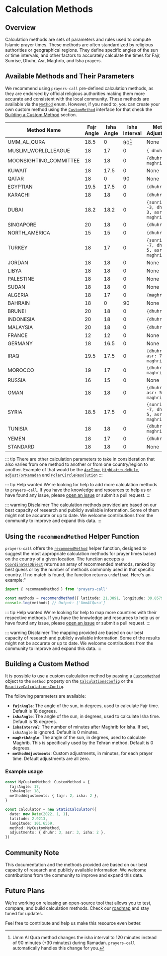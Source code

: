 # Calculation Methods

## Overview

Calculation methods are sets of parameters and rules used to compute Islamic prayer times. These methods are often standardized by religious authorities or geographical regions. They define specific angles of the sun or time intervals, and other factors to accurately calculate the times for Fajr, Sunrise, Dhuhr, Asr, Maghrib, and Isha prayers.

## Available Methods and Their Parameters

We recommend using `prayers-call` pre-defined calculation methods, as they are endorsed by official religious authorities making them more accurate and consistent with the local community. These methods are available via the [`Method`](../api.md#method) enum. However, if you need to, you can create your own custom method using the [`CustomMethod`](../api.md#custommethod) interface for that check the [Building a Custom Method](#building-a-custom-method) section.

| Method Name            | Fajr Angle | Isha Angle | Isha Interval | Method Adjustments                            |
| ---------------------- | ---------- | ---------- | ------------- | --------------------------------------------- |
| UMM_AL_QURA            | 18.5       | 0          | 90[^1]        | None                                          |
| MUSLIM_WORLD_LEAGUE    | 18         | 17         | 0             | `{ dhuhr: 1 }`                                |
| MOONSIGHTING_COMMITTEE | 18         | 18         | 0             | `{dhuhr: 5, maghrib: 3}`                      |
| KUWAIT                 | 18         | 17.5       | 0             | None                                          |
| QATAR                  | 18         | 0          | 90            | None                                          |
| EGYPTIAN               | 19.5       | 17.5       | 0             | `{dhuhr: 1}`                                  |
| KARACHI                | 18         | 18         | 0             | `{dhuhr: 1}`                                  |
| DUBAI                  | 18.2       | 18.2       | 0             | `{sunrise: -3, dhuhr: 3, asr: 3, maghrib: 3}` |
| SINGAPORE              | 20         | 18         | 0             | `{dhuhr: 1}`                                  |
| NORTH_AMERICA          | 15         | 15         | 0             | `{dhuhr: 1}`                                  |
| TURKEY                 | 18         | 17         | 0             | `{sunrise: -7, dhuhr: 5, asr: 4, maghrib: 7}` |
| JORDAN                 | 18         | 18         | 0             | None                                          |
| LIBYA                  | 18         | 18         | 0             | None                                          |
| PALESTINE              | 18         | 18         | 0             | None                                          |
| SUDAN                  | 18         | 18         | 0             | None                                          |
| ALGERIA                | 18         | 17         | 0             | `{maghrib: 3}`                                |
| BAHRAIN                | 18         | 0          | 90            | None                                          |
| BRUNEI                 | 20         | 18         | 0             | `{dhuhr: 1}`                                  |
| INDONESIA              | 20         | 18         | 0             | `{dhuhr: 1}`                                  |
| MALAYSIA               | 20         | 18         | 0             | `{dhuhr: 1}`                                  |
| FRANCE                 | 12         | 12         | 0             | None                                          |
| GERMANY                | 18         | 16.5       | 0             | None                                          |
| IRAQ                   | 19.5       | 17.5       | 0             | `{dhuhr: 7, asr: 7, maghrib: 4}`              |
| MOROCCO                | 19         | 17         | 0             | `{dhuhr: 5, maghrib: 2}`                      |
| RUSSIA                 | 16         | 15         | 0             | None                                          |
| OMAN                   | 18         | 18         | 0             | `{dhuhr: 5, asr: 5, maghrib: 5}`              |
| SYRIA                  | 18.5       | 17.5       | 0             | `{sunrise: -7, dhuhr: 5, asr: 3, maghrib: 7}` |
| TUNISIA                | 18         | 18         | 0             | `{dhuhr: 7, maghrib: 2}`                      |
| YEMEN                  | 18         | 17         | 0             | `{dhuhr: 2}`                                  |
| STANDARD               | 18         | 18         | 0             | None                                          |

[^1]: Umm Al Qura method changes the isha interval to 120 minutes instead of 90 minutes (+30 minutes) during Ramadan. `prayers-call` automatically handles this change for you.

::: tip
There are other calculation parameters to take in consideration that also varies from one method to another or from one country/region to another. Example of that would be the [`AsrTime`](./config.md#asrtime), [`HighLatitudeRule`](./config.md#highlatituderule), [`adjustForRamadan`](./config.md#adjustforramadan) and [`PolarCircleResolution`](./config.md#polarcircleresolution)
:::

::: tip Help wanted
We're looking for help to add more calculation methods to `prayers-call`. If you have the knowledge and resources to help us or have found any issue, please [open an issue](https://github.com/whiterocktech/prayers-call/issues/new/choose) or submit a pull request.
:::

::: warning Disclaimer
The calculation methods provided are based on our best capacity of research and publicly available information. Some of them might not be accurate or up to date. We welcome contributions from the community to improve and expand this data.
:::

## Using the `recommendMethod` Helper Function

`prayers-call` offers the [`recommendMethod`](../api.md#functions) helper function, designed to suggest the most appropriate calculation methods for prayer times based on the country of a given location. The function accepts a [`CoordinatesObject`](../api.md#coordinatesobject) returns an array of recommended methods, ranked by best guess or by the number of methods commonly used in that specific country. If no match is found, the function returns `undefined`. Here's an example:"

```ts
import { recommendMethod } from 'prayers-call'

const methods = recommendMethod({ latitude: 21.3891, longitude: 39.8579 }) // mekka coordinates
console.log(methods) // Output: ['UmmAlQura']
```

::: tip Help wanted
We're looking for help to map more countries with their respective methods. If you have the knowledge and resources to help us or have found any issue, please [open an issue](https://github.com/whiterocktech/prayers-call/issues/new/choose) or submit a pull request.
:::

::: warning Disclaimer
The mapping provided are based on our best capacity of research and publicly available information. Some of the results might not be accurate or up to date. We welcome contributions from the community to improve and expand this data.
:::

## Building a Custom Method

It is possible to use a custom calculation method by passing a [`CustomMethod`](../api.md#custommethod) object to the `method` property on the [`CalculationsConfig`](../api.md#calculationsconfig) or the [`ReactiveCalculationsConfig`](../api.md#reactivecalculationsconfig).

The following parameters are available:

- **`fajrAngle`**: The angle of the sun, in degrees, used to calculate Fajr time. Default is 18 degrees.
- **`ishaAngle`**: The angle of the sun, in degrees, used to calculate Isha time. Default is 18 degrees.
- **`ishaInterval`**: The number of minutes after Maghrib for Isha. If set, `ishaAngle` is ignored. Default is 0 minutes.
- **`maghribAngle`**: The angle of the sun, in degrees, used to calculate Maghrib. This is specifically used by the Tehran method. Default is 0 degrees.
- **`methodAdjustments`**: Custom adjustments, in minutes, for each prayer time. Default adjustments are all zero.

### Example usage

```ts
const MyCustomMethod: CustomMethod = {
  fajrAngle: 17,
  ishaAngle: 18,
  methodAdjustments: { fajr: 2, isha: 2 },
}

const calculator = new StaticCalculator({
  date: new Date(2022, 1, 1),
  latitude: 2.9213,
  longitude: 101.6559,
  method: MyCustomMethod,
  adjustments: { dhuhr: 3, asr: 3, isha: 2 },
})
```

## Community Note

This documentation and the methods provided are based on our best capacity of research and publicly available information. We welcome contributions from the community to improve and expand this data.

## Future Plans

We're working on releasing an open-source tool that allows you to test, compare, and build calculation methods. Check our [roadmap](../roadmap.md) and stay tuned for updates.

Feel free to contribute and help us make this resource even better.
